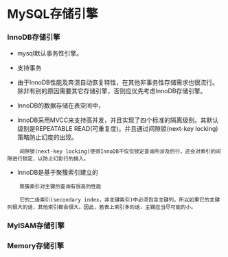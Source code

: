 # MySQL存储引擎
### InnoDB存储引擎

  * mysql默认事务性引擎。

  * 支持事务

  * 由于InnoDB性能及奔溃自动恢复特性，在其他非事务性存储需求也很流行。除非有别的原因需要其它存储引擎，否则应优先考虑InnoDB存储引擎。

  * InnoDB的数据存储在表空间中，

  * InnoDB采用MVCC来支持高并发，并且实现了四个标准的隔离级别。其默认级别是REPEATABLE READ(可重复度)。并且通过间隙锁(next-key locking)策略防止幻度的出现。

```
    间隙锁(next-key locking)使得InnoDB不仅仅锁定查询所涉及的行，还会对索引的间隙进行锁定，以防止幻影行的插入。
```

   * InnoDB是基于聚簇索引建立的

```
    聚簇索引对主键的查询有很高的性能

    它的二级索引(secondary index，非主键索引)中必须包含主键列，所以如果它的主键列很大的话，其他索引都会很大。因此，若表上索引多的话，主键应当尽可能的小。
```

### MyISAM存储引擎

### Memory存储引擎
